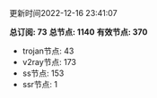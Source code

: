 更新时间2022-12-16 23:41:07

**总订阅: 73**
**总节点: 1140**
**有效节点: 370**
- trojan节点: 43
- v2ray节点: 173
- ss节点: 153
- ssr节点: 1

